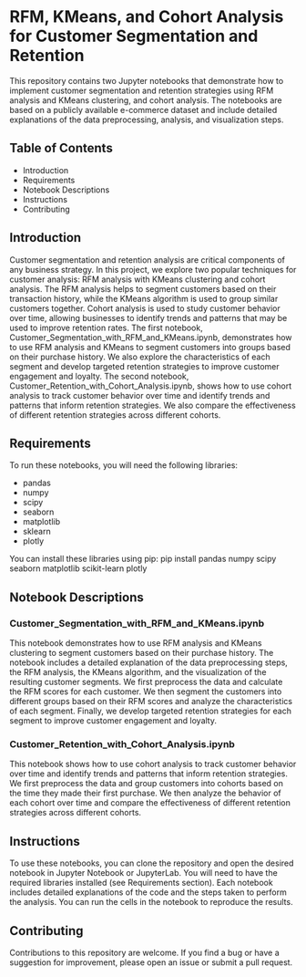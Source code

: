 # RFM, KMeans, and Cohort Analysis for Customer Segmentation and Retention

This repository contains two Jupyter notebooks that demonstrate how to implement customer segmentation and retention strategies using RFM analysis and KMeans clustering, and cohort analysis. The notebooks are based on a publicly available e-commerce dataset and include detailed explanations of the data preprocessing, analysis, and visualization steps.

## Table of Contents
-	Introduction
-	Requirements
-	Notebook Descriptions
-	Instructions
-	Contributing


## Introduction
Customer segmentation and retention analysis are critical components of any business strategy. In this project, we explore two popular techniques for customer analysis: RFM analysis with KMeans clustering and cohort analysis. The RFM analysis helps to segment customers based on their transaction history, while the KMeans algorithm is used to group similar customers together. Cohort analysis is used to study customer behavior over time, allowing businesses to identify trends and patterns that may be used to improve retention rates.
The first notebook, Customer_Segmentation_with_RFM_and_KMeans.ipynb, demonstrates how to use RFM analysis and KMeans to segment customers into groups based on their purchase history. We also explore the characteristics of each segment and develop targeted retention strategies to improve customer engagement and loyalty.
The second notebook, Customer_Retention_with_Cohort_Analysis.ipynb, shows how to use cohort analysis to track customer behavior over time and identify trends and patterns that inform retention strategies. We also compare the effectiveness of different retention strategies across different cohorts.

## Requirements
To run these notebooks, you will need the following libraries:
-	pandas
-	numpy
-	scipy
-	seaborn
-	matplotlib
-	sklearn
-	plotly

You can install these libraries using pip:
pip install pandas numpy scipy seaborn matplotlib scikit-learn plotly 

## Notebook Descriptions
### Customer_Segmentation_with_RFM_and_KMeans.ipynb
This notebook demonstrates how to use RFM analysis and KMeans clustering to segment customers based on their purchase history. The notebook includes a detailed explanation of the data preprocessing steps, the RFM analysis, the KMeans algorithm, and the visualization of the resulting customer segments. We first preprocess the data and calculate the RFM scores for each customer. We then segment the customers into different groups based on their RFM scores and analyze the characteristics of each segment. Finally, we develop targeted retention strategies for each segment to improve customer engagement and loyalty. 

### Customer_Retention_with_Cohort_Analysis.ipynb
This notebook shows how to use cohort analysis to track customer behavior over time and identify trends and patterns that inform retention strategies. We first preprocess the data and group customers into cohorts based on the time they made their first purchase. We then analyze the behavior of each cohort over time and compare the effectiveness of different retention strategies across different cohorts.

## Instructions
To use these notebooks, you can clone the repository and open the desired notebook in Jupyter Notebook or JupyterLab. You will need to have the required libraries installed (see Requirements section).
Each notebook includes detailed explanations of the code and the steps taken to perform the analysis. You can run the cells in the notebook to reproduce the results.

## Contributing
Contributions to this repository are welcome. If you find a bug or have a suggestion for improvement, please open an issue or submit a pull request.

